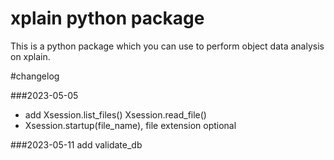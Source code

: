 # xplain python package

This is a python package which you can use to perform object data analysis 
on xplain. 



#changelog

###2023-05-05
* add Xsession.list_files() Xsession.read_file()
* Xsession.startup(file_name), file extension optional 

###2023-05-11
add validate_db
